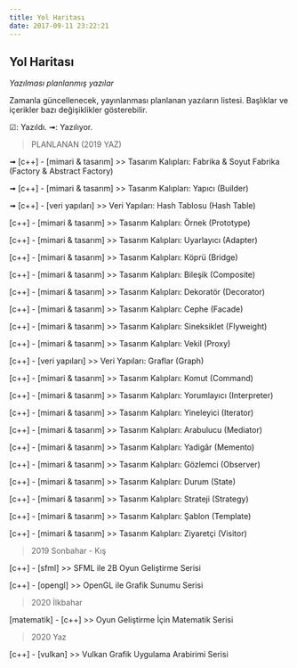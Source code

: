 ```yaml
---
title: Yol Haritası
date: 2017-09-11 23:22:21
---
```


## Yol Haritası

*Yazılması planlanmış yazılar*

Zamanla güncellenecek, yayınlanması planlanan yazıların listesi. Başlıklar ve içerikler bazı değişiklikler gösterebilir.


☑: Yazıldı.
➟: Yazılıyor.

> PLANLANAN (2019 YAZ)

➟ [c++] - [mimari & tasarım] >> Tasarım Kalıpları: Fabrika & Soyut Fabrika (Factory & Abstract Factory)

➟ [c++] - [mimari & tasarım] >> Tasarım Kalıpları: Yapıcı (Builder)

➟ [c++] - [veri yapıları] >> Veri Yapıları: Hash Tablosu (Hash Table)

[c++] - [mimari & tasarım] >> Tasarım Kalıpları: Örnek (Prototype)

[c++] - [mimari & tasarım] >> Tasarım Kalıpları: Uyarlayıcı (Adapter)

[c++] - [mimari & tasarım] >> Tasarım Kalıpları: Köprü (Bridge)

[c++] - [mimari & tasarım] >> Tasarım Kalıpları: Bileşik (Composite)

[c++] - [mimari & tasarım] >> Tasarım Kalıpları: Dekoratör (Decorator)

[c++] - [mimari & tasarım] >> Tasarım Kalıpları: Cephe (Facade)

[c++] - [mimari & tasarım] >> Tasarım Kalıpları: Sineksiklet (Flyweight)

[c++] - [mimari & tasarım] >> Tasarım Kalıpları: Vekil (Proxy)

[c++] - [veri yapıları] >> Veri Yapıları: Graflar (Graph)

[c++] - [mimari & tasarım] >> Tasarım Kalıpları: Komut (Command)

[c++] - [mimari & tasarım] >> Tasarım Kalıpları: Yorumlayıcı (Interpreter)

[c++] - [mimari & tasarım] >> Tasarım Kalıpları: Yineleyici (Iterator)

[c++] - [mimari & tasarım] >> Tasarım Kalıpları: Arabulucu (Mediator)

[c++] - [mimari & tasarım] >> Tasarım Kalıpları: Yadigâr (Memento)

[c++] - [mimari & tasarım] >> Tasarım Kalıpları: Gözlemci (Observer)

[c++] - [mimari & tasarım] >> Tasarım Kalıpları: Durum (State)

[c++] - [mimari & tasarım] >> Tasarım Kalıpları: Strateji (Strategy)

[c++] - [mimari & tasarım] >> Tasarım Kalıpları: Şablon (Template)

[c++] - [mimari & tasarım] >> Tasarım Kalıpları: Ziyaretçi (Visitor)


> 2019 Sonbahar - Kış

[c++] - [sfml] >> SFML ile 2B Oyun Geliştirme Serisi


[c++] - [opengl] >> OpenGL ile Grafik Sunumu Serisi


> 2020 İlkbahar

[matematik] - [c++] >> Oyun Geliştirme İçin Matematik Serisi


> 2020 Yaz

[c++] - [vulkan] >> Vulkan Grafik Uygulama Arabirimi Serisi
